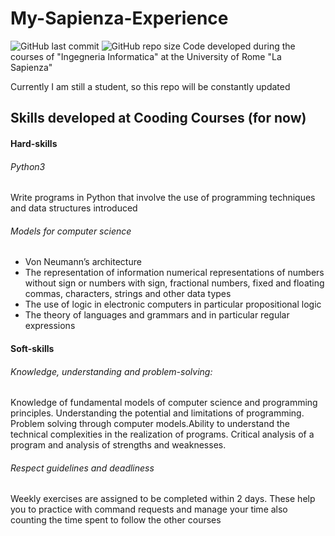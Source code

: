# My-Sapienza-Experience
![GitHub last commit](https://img.shields.io/github/last-commit/Nikappa57/My-Sapienza-Experience?style=for-the-badge) ![GitHub repo size](https://img.shields.io/github/repo-size/Nikappa57/My-Sapienza-Experience?style=for-the-badge)
Code developed during the courses of "Ingegneria Informatica" at the University of Rome "La Sapienza"

Currently I am still a student, so this repo will be constantly updated

## Skills developed at Cooding Courses (for now)

#### Hard-skills
###### Python3 
Write programs in Python that involve the use of programming techniques and data structures introduced

###### Models for computer science
- Von Neumann’s architecture
- The representation of information
numerical representations of numbers without sign or numbers with sign, fractional numbers, fixed and floating commas, characters, strings and other data types
- The use of logic in electronic computers in particular propositional logic
- The theory of languages and grammars and in particular regular expressions

#### Soft-skills
###### Knowledge, understanding and problem-solving:
Knowledge of fundamental models of computer science and programming principles.
Understanding the potential and limitations of programming. 
Problem solving through computer models.Ability to understand the technical complexities in the realization of programs.
Critical analysis of a program and analysis of strengths and weaknesses.

###### Respect guidelines and deadliness
Weekly exercises are assigned to be completed within 2 days. These help you to practice with command requests and manage your time also counting the time spent to follow the other courses
